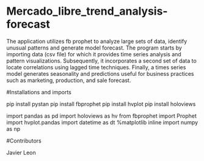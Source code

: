# Mercado_libre_trend_analysis-forecast

The application utilizes fb prophet to analyze large sets of data, identify unusual patterns and generate model forecast. The program starts by importing data (csv file) for which it provides time series analysis and pattern visualizations. Subsequently, it incorporates a second set of data to locate correlations using lagged time techniques. Finally, a times series model generates seasonality and predictions useful for business practices such as marketing, production, and sale forecast. 

#Installations and imports

pip install pystan
pip install fbprophet
pip install hvplot
pip install holoviews


import pandas as pd
import holoviews as hv
from fbprophet import Prophet
import hvplot.pandas
import datetime as dt
%matplotlib inline
import numpy as np

#Contributors

Javier Leon
